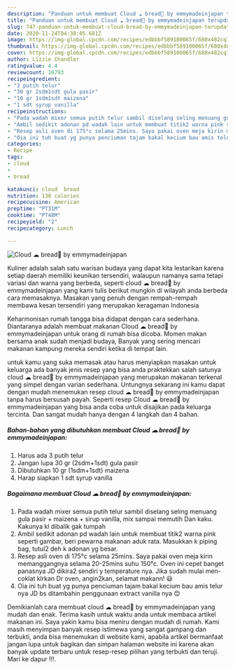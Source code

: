 ```yaml
---
description: "Panduan untuk membuat Cloud ☁ bread🍞 by emmymadeinjapan terupdate"
title: "Panduan untuk membuat Cloud ☁ bread🍞 by emmymadeinjapan terupdate"
slug: 747-panduan-untuk-membuat-cloud-bread-by-emmymadeinjapan-terupdate
date: 2020-11-24T04:38:05.681Z
image: https://img-global.cpcdn.com/recipes/edbbbf589100065f/680x482cq70/cloud-☁-bread🍞-by-emmymadeinjapan-foto-resep-utama.jpg
thumbnail: https://img-global.cpcdn.com/recipes/edbbbf589100065f/680x482cq70/cloud-☁-bread🍞-by-emmymadeinjapan-foto-resep-utama.jpg
cover: https://img-global.cpcdn.com/recipes/edbbbf589100065f/680x482cq70/cloud-☁-bread🍞-by-emmymadeinjapan-foto-resep-utama.jpg
author: Lizzie Chandler
ratingvalue: 4.4
reviewcount: 16793
recipeingredient:
- "3 putih telur"
- "30 gr 2sdm1sdt gula pasir"
- "10 gr 1sdm1sdt maizena"
- "1 sdt syrup vanilla"
recipeinstructions:
- "Pada wadah mixer semua putih telur sambil diselang seling menuang gula pasir + maizena + sirup vanilla, mix sampai memutih Dan kaku. Kakunya kl dibalik gak tumpah"
- "Ambil sedikit adonan pd wadah lain untuk membuat titik2 warna pink seperti gambar, beri pewarna makanan aduk rata. Masukkan k piping bag, tutul2 deh k adonan yg besar."
- "Resep asli oven di 175°c selama 25mins. Saya pakai oven meja kirin memanggangnya selama 20-25mins suhu 150°c. Oven ini cepet banget panasnya JD dikira2 sendiri y temperature nya. Jika sudah mulai men-coklat klrkan Dr oven, angin2kan, selamat makann! 😃"
- "Oia ini tuh buat yg punya penciuman tajam bakal kecium bau amis telur nya JD bs ditambahin penggunaan extract vanilla nya 😊"
categories:
- Recipe
tags:
- cloud
- 
- bread

katakunci: cloud  bread 
nutrition: 130 calories
recipecuisine: American
preptime: "PT31M"
cooktime: "PT48M"
recipeyield: "2"
recipecategory: Lunch

---
```



![Cloud ☁ bread🍞 by emmymadeinjapan](https://img-global.cpcdn.com/recipes/edbbbf589100065f/680x482cq70/cloud-☁-bread🍞-by-emmymadeinjapan-foto-resep-utama.jpg)

Kuliner adalah salah satu warisan budaya yang dapat kita lestarikan karena setiap daerah memiliki keunikan tersendiri, walaupun namanya sama tetapi variasi dan warna yang berbeda, seperti cloud ☁ bread🍞 by emmymadeinjapan yang kami tulis berikut mungkin di wilayah anda berbeda cara memasaknya. Masakan yang penuh dengan rempah-rempah membawa kesan tersendiri yang merupakan keragaman Indonesia

Keharmonisan rumah tangga bisa didapat dengan cara sederhana. Diantaranya adalah membuat makanan Cloud ☁ bread🍞 by emmymadeinjapan untuk orang di rumah bisa dicoba. Momen makan bersama anak sudah menjadi budaya, Banyak yang sering mencari makanan kampung mereka sendiri ketika di tempat lain.



untuk kamu yang suka memasak atau harus menyiapkan masakan untuk keluarga ada banyak jenis resep yang bisa anda praktekkan salah satunya cloud ☁ bread🍞 by emmymadeinjapan yang merupakan makanan terkenal yang simpel dengan varian sederhana. Untungnya sekarang ini kamu dapat dengan mudah menemukan resep cloud ☁ bread🍞 by emmymadeinjapan tanpa harus bersusah payah.
Seperti resep Cloud ☁ bread🍞 by emmymadeinjapan yang bisa anda coba untuk disajikan pada keluarga tercinta. Dan sangat mudah hanya dengan 4 langkah dan 4 bahan.


<!--inarticleads1-->

##### Bahan-bahan yang dibutuhkan membuat Cloud ☁ bread🍞 by emmymadeinjapan:

1. Harus ada 3 putih telur
1. Jangan lupa 30 gr (2sdm+1sdt) gula pasir
1. Dibutuhkan 10 gr (1sdm+1sdt) maizena
1. Harap siapkan 1 sdt syrup vanilla




<!--inarticleads2-->

##### Bagaimana membuat  Cloud ☁ bread🍞 by emmymadeinjapan:

1. Pada wadah mixer semua putih telur sambil diselang seling menuang gula pasir + maizena + sirup vanilla, mix sampai memutih Dan kaku. Kakunya kl dibalik gak tumpah
1. Ambil sedikit adonan pd wadah lain untuk membuat titik2 warna pink seperti gambar, beri pewarna makanan aduk rata. Masukkan k piping bag, tutul2 deh k adonan yg besar.
1. Resep asli oven di 175°c selama 25mins. Saya pakai oven meja kirin memanggangnya selama 20-25mins suhu 150°c. Oven ini cepet banget panasnya JD dikira2 sendiri y temperature nya. Jika sudah mulai men-coklat klrkan Dr oven, angin2kan, selamat makann! 😃
1. Oia ini tuh buat yg punya penciuman tajam bakal kecium bau amis telur nya JD bs ditambahin penggunaan extract vanilla nya 😊




Demikianlah cara membuat cloud ☁ bread🍞 by emmymadeinjapan yang mudah dan enak. Terima kasih untuk waktu anda untuk membaca artikel makanan ini. Saya yakin kamu bisa meniru dengan mudah di rumah. Kami masih menyimpan banyak resep istimewa yang sangat gampang dan terbukti, anda bisa menemukan di website kami, apabila artikel bermanfaat jangan lupa untuk bagikan dan simpan halaman website ini karena akan banyak update terbaru untuk resep-resep pilihan yang terbukti dan teruji. Mari ke dapur !!!. 
